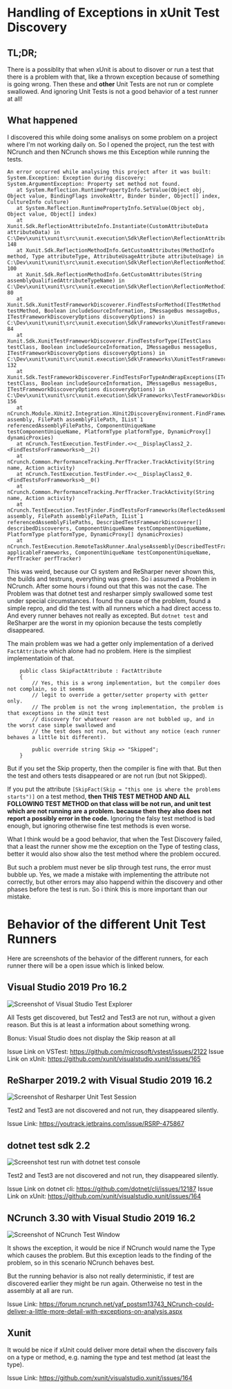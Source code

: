 # Handling of Exceptions in xUnit Test Discovery

## TL;DR;

There is a possiblity that when xUnit is about to disover or run a test that there is a problem with that, like a thrown exception
because of something is going wrong. Then these and **other** Unit Tests are not run or complete swallowed. And ignoring Unit Tests
is not a good behavior of a test runner at all! 

## What happened
I discovered this while doing some analisys on some problem on a project where I'm not working daily on. So I opened the project,
run the test with NCrunch and then NCrunch shows me this Exception while running the tests.

```lang=csharp
An error occurred while analysing this project after it was built: System.Exception: Exception during discovery:
System.ArgumentException: Property set method not found.
   at System.Reflection.RuntimePropertyInfo.SetValue(Object obj, Object value, BindingFlags invokeAttr, Binder binder, Object[] index, CultureInfo culture)
   at System.Reflection.RuntimePropertyInfo.SetValue(Object obj, Object value, Object[] index)
   at Xunit.Sdk.ReflectionAttributeInfo.Instantiate(CustomAttributeData attributeData) in C:\Dev\xunit\xunit\src\xunit.execution\Sdk\Reflection\ReflectionAttributeInfo.cs:line 148
   at Xunit.Sdk.ReflectionMethodInfo.GetCustomAttributes(MethodInfo method, Type attributeType, AttributeUsageAttribute attributeUsage) in C:\Dev\xunit\xunit\src\xunit.execution\Sdk\Reflection\ReflectionMethodInfo.cs:line 100
   at Xunit.Sdk.ReflectionMethodInfo.GetCustomAttributes(String assemblyQualifiedAttributeTypeName) in C:\Dev\xunit\xunit\src\xunit.execution\Sdk\Reflection\ReflectionMethodInfo.cs:line 80
   at Xunit.Sdk.XunitTestFrameworkDiscoverer.FindTestsForMethod(ITestMethod testMethod, Boolean includeSourceInformation, IMessageBus messageBus, ITestFrameworkDiscoveryOptions discoveryOptions) in C:\Dev\xunit\xunit\src\xunit.execution\Sdk\Frameworks\XunitTestFrameworkDiscoverer.cs:line 84
   at Xunit.Sdk.XunitTestFrameworkDiscoverer.FindTestsForType(ITestClass testClass, Boolean includeSourceInformation, IMessageBus messageBus, ITestFrameworkDiscoveryOptions discoveryOptions) in C:\Dev\xunit\xunit\src\xunit.execution\Sdk\Frameworks\XunitTestFrameworkDiscoverer.cs:line 132
   at Xunit.Sdk.TestFrameworkDiscoverer.FindTestsForTypeAndWrapExceptions(ITestClass testClass, Boolean includeSourceInformation, IMessageBus messageBus, ITestFrameworkDiscoveryOptions discoveryOptions) in C:\Dev\xunit\xunit\src\xunit.execution\Sdk\Frameworks\TestFrameworkDiscoverer.cs:line 156
   at nCrunch.Module.XUnit2.Integration.XUnit2DiscoveryEnvironment.FindFrameworkTestsInAssembly(ReflectedAssembly assembly, FilePath assemblyFilePath, IList`1 referencedAssemblyFilePaths, ComponentUniqueName testComponentUniqueName, PlatformType platformType, DynamicProxy[] dynamicProxies)
   at nCrunch.TestExecution.TestFinder.<>c__DisplayClass2_2.<FindTestsForFrameworks>b__2()
   at nCrunch.Common.PerformanceTracking.PerfTracker.TrackActivity(String name, Action activity)
   at nCrunch.TestExecution.TestFinder.<>c__DisplayClass2_0.<FindTestsForFrameworks>b__0()
   at nCrunch.Common.PerformanceTracking.PerfTracker.TrackActivity(String name, Action activity)
   at nCrunch.TestExecution.TestFinder.FindTestsForFrameworks(ReflectedAssembly assembly, FilePath assemblyFilePath, IList`1 referencedAssemblyFilePaths, DescribedTestFrameworkDiscoverer[] describedDiscoverers, ComponentUniqueName testComponentUniqueName, PlatformType platformType, DynamicProxy[] dynamicProxies)
   at nCrunch.TestExecution.RemoteTaskRunner.AnalyseAssembly(DescribedTestFrameworkDiscoverer[] applicableFrameworks, ComponentUniqueName testComponentUniqueName, PerfTracker perfTracker)
```

This was weird, because our CI system and ReSharper never shown this, the builds and testruns, everything was green. So i assumed a Problem in NCrunch. After some hours i found out that this was not the case. The Problem was that dotnet test and resharper simply swallowed some test under special circumstances. I found the cause of the problem, found a simple repro, and did the test with all runners which a had direct access to. And every runner behaves not really as excepted. But `dotnet test` and ReSharper are the worst in my opionion because the tests completly disappeared.

The main problem was we had a getter only implementation of a derived `FactAttribute` which alone had no problem. Here is the simpliest implementatioin of that.
```
    public class SkipFactAttribute : FactAttribute
    {
        // Yes, this is a wrong implementation, but the compiler does not complain, so it seems
        // legit to override a getter/setter property with getter only.
        // The problem is not the wrong implementation, the problem is that exceptions in the xUnit test
        // discovery for whatever reason are not bubbled up, and in the worst case simple swallowed and 
        // the test does not run, but without any notice (each runner behaves a little bit different).

        public override string Skip => "Skipped";
    }
```
But if you set the Skip property, then the compiler is fine with that. But then the test and others tests disappeared or are not run (but not Skipped).

If you put the attribute `[SkipFact(Skip = "this one is where the problems starts")]` on a test method, **then THIS TEST METHOD AND ALL FOLLOWING TEST METHOD on that class will be not run, and unit test which are not running are a problem. because then they also does not report a possibly error in the code.** Ignoring the falsy test method is bad enough, but ignoring otherwise fine test methods is even worse.

What I think would be a good behavior, that when the Test Discovery failed, that a least the runner show me the exception on the Type of testing class, better it would also show also the test method where the problem occured.

But such a problem must never be slip through test runs, the error must bubble up. Yes, we made a mistake with implementing the
attribute not correctly, but other errors may also happend within the discovery and other phases before the test is run. So i think
this is more important than our mistake.

# Behavior of the different Unit Test Runners

Here are screenshots of the behavior of the different runners, for each runner there will be a open issue which is linked below.

## Visual Studio 2019 Pro 16.2

![Screenshot of Visual Studio Test Explorer](./visual-studio-2019-16-2.PNG)

All Tests get discovered, but Test2 and Test3 are not run, without a given reason. But this is at least a information about something wrong. 

Bonus: Visual Studio does not display the Skip reason at all

Issue Link on VSTest: https://github.com/microsoft/vstest/issues/2122
Issue Link on xUnit: https://github.com/xunit/visualstudio.xunit/issues/165


## ReSharper 2019.2 with Visual Studio 2019 16.2

![Screenshot of Resharper Unit Test Session](./resharper-2019-2-with-vs2019-16-2.PNG)

Test2 and Test3 are not discovered and not run, they disappeared silently.

Issue Link: https://youtrack.jetbrains.com/issue/RSRP-475867

## dotnet test sdk 2.2

![Screenshot test run with dotnet test console](./dotnet-test-2-2.PNG)

Test2 and Test3 are not discovered and not run, they disappeared silently.

Issue Link on dotnet cli: https://github.com/dotnet/cli/issues/12187
Issue Link on xUnit: https://github.com/xunit/visualstudio.xunit/issues/164

## NCrunch 3.30 with Visual Studio 2019 16.2

![Screenshot of NCrunch Test Window](./ncrunch-3-30-with-vs2019-16-2.PNG)

It shows the exception, it would be nice if NCrunch would name the Type which causes the problem. But this exception leads
to the finding of the problem, so in this scenario NCrunch behaves best.

But the running behavior is also not really deterministic, if test are discovered earlier they might be run again. Otherweise no test in the assembly at all are run.

Issue Link: https://forum.ncrunch.net/yaf_postsm13743_NCrunch-could-deliver-a-little-more-detail-with-exceptions-on-analysis.aspx

## Xunit

It would be nice if xUnit could deliver more detail when the discovery fails on a type or method, e.g. naming the type and test method (at least the type).

Issue Link: https://github.com/xunit/visualstudio.xunit/issues/164


